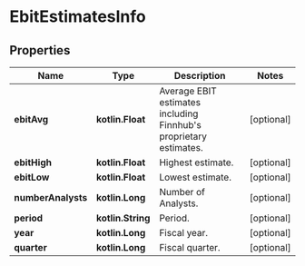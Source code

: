 
# EbitEstimatesInfo

## Properties
Name | Type | Description | Notes
------------ | ------------- | ------------- | -------------
**ebitAvg** | **kotlin.Float** | Average EBIT estimates including Finnhub&#39;s proprietary estimates. |  [optional]
**ebitHigh** | **kotlin.Float** | Highest estimate. |  [optional]
**ebitLow** | **kotlin.Float** | Lowest estimate. |  [optional]
**numberAnalysts** | **kotlin.Long** | Number of Analysts. |  [optional]
**period** | **kotlin.String** | Period. |  [optional]
**year** | **kotlin.Long** | Fiscal year. |  [optional]
**quarter** | **kotlin.Long** | Fiscal quarter. |  [optional]



